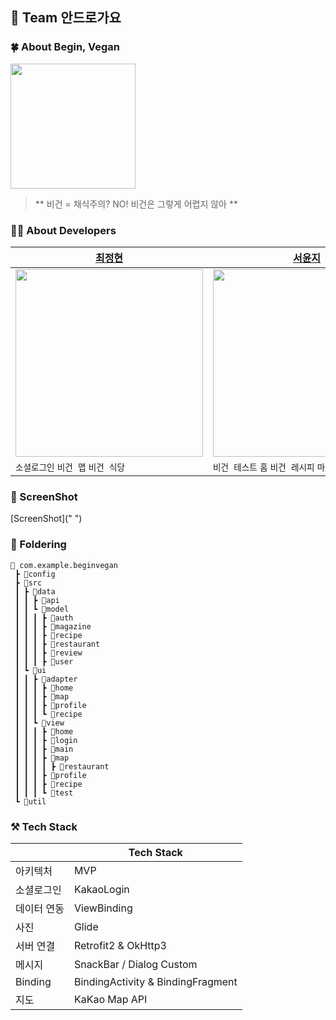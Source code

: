 ## 🙌 Team 안드로가요
### 🍀 About Begin, Vegan 
<img src = "https://github.com/DEPthes/2nd-MVP-BeginVegan-Client/assets/32347874/39c727cd-9218-431c-ae0e-c31abec7d8f9" width = "200"></br>
> ** 비건 = 채식주의? NO! 비건은 그렇게 어렵지 않아 **
> 
### 👩‍💻 About Developers

| [최정현](https://github.com/CHOI97) | [서윤지](https://github.com/syjeuion) |
| --- | --- |
| <img src = "https://avatars.githubusercontent.com/u/32347874?v=4" width = "300"> | <img src = "https://avatars.githubusercontent.com/u/105288129?v=4" width = "300"> |
| `소셜로그인` `비건 맵` `비건 식당` | `비건 테스트` `홈` `비건 레시피` `마이 페이지` |


### 📸 ScreenShot
[ScreenShot](" ")
### 📁 Foldering
```
📂 com.example.beginvegan
 ┣ 📂config
 ┣ 📂src
 ┃ ┣ 📂data
 ┃ ┃ ┣ 📂api
 ┃ ┃ ┗ 📂model
 ┃ ┃ ┃ ┣ 📂auth
 ┃ ┃ ┃ ┣ 📂magazine
 ┃ ┃ ┃ ┣ 📂recipe
 ┃ ┃ ┃ ┣ 📂restaurant
 ┃ ┃ ┃ ┣ 📂review
 ┃ ┃ ┃ ┣ 📂user
 ┃ ┗ 📂ui
 ┃ ┃ ┣ 📂adapter
 ┃ ┃ ┃ ┣ 📂home
 ┃ ┃ ┃ ┣ 📂map
 ┃ ┃ ┃ ┣ 📂profile
 ┃ ┃ ┃ ┗ 📂recipe
 ┃ ┃ ┗ 📂view
 ┃ ┃ ┃ ┣ 📂home
 ┃ ┃ ┃ ┣ 📂login
 ┃ ┃ ┃ ┣ 📂main
 ┃ ┃ ┃ ┣ 📂map
 ┃ ┃ ┃ ┃ ┣ 📂restaurant
 ┃ ┃ ┃ ┣ 📂profile
 ┃ ┃ ┃ ┣ 📂recipe
 ┃ ┃ ┃ ┗ 📂test
 ┗ 📂util
```



### ⚒️ Tech Stack
| | Tech Stack  |
| --- | --- |
| 아키텍처 | MVP |
| 소셜로그인 | KakaoLogin |
| 데이터 연동 | ViewBinding |
| 사진 | Glide |
| 서버 연결 | Retrofit2 & OkHttp3   |
| 메시지 | SnackBar / Dialog Custom |
| Binding | BindingActivity & BindingFragment |
| 지도 | KaKao Map API |